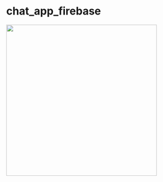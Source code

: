 # chat_app_firebase


<img src = "https://github.com/Vedpatel28/chat_app_firebase/assets/130833918/022ded07-7461-4f34-abba-114c50d79fab" height = 400 > </img>
